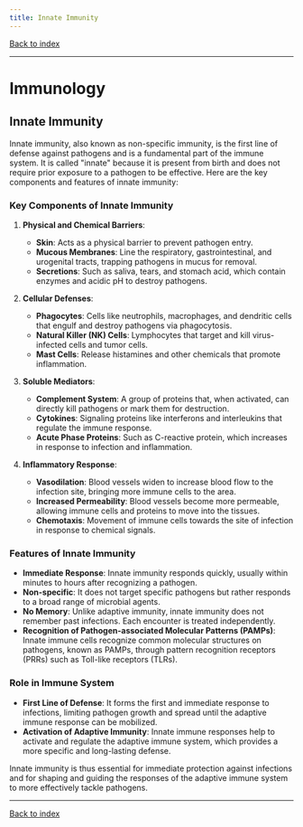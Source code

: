 ```yaml
---
title: Innate Immunity
---
```


[Back to index](index.html)

---
# Immunology
## Innate Immunity

Innate immunity, also known as non-specific immunity, is the first line of defense against pathogens and is a fundamental part of the immune system. It is called "innate" because it is present from birth and does not require prior exposure to a pathogen to be effective. Here are the key components and features of innate immunity:

### Key Components of Innate Immunity
1. **Physical and Chemical Barriers**:
   - **Skin**: Acts as a physical barrier to prevent pathogen entry.
   - **Mucous Membranes**: Line the respiratory, gastrointestinal, and urogenital tracts, trapping pathogens in mucus for removal.
   - **Secretions**: Such as saliva, tears, and stomach acid, which contain enzymes and acidic pH to destroy pathogens.

2. **Cellular Defenses**:
   - **Phagocytes**: Cells like neutrophils, macrophages, and dendritic cells that engulf and destroy pathogens via phagocytosis.
   - **Natural Killer (NK) Cells**: Lymphocytes that target and kill virus-infected cells and tumor cells.
   - **Mast Cells**: Release histamines and other chemicals that promote inflammation.

3. **Soluble Mediators**:
   - **Complement System**: A group of proteins that, when activated, can directly kill pathogens or mark them for destruction.
   - **Cytokines**: Signaling proteins like interferons and interleukins that regulate the immune response.
   - **Acute Phase Proteins**: Such as C-reactive protein, which increases in response to infection and inflammation.

4. **Inflammatory Response**:
   - **Vasodilation**: Blood vessels widen to increase blood flow to the infection site, bringing more immune cells to the area.
   - **Increased Permeability**: Blood vessels become more permeable, allowing immune cells and proteins to move into the tissues.
   - **Chemotaxis**: Movement of immune cells towards the site of infection in response to chemical signals.

### Features of Innate Immunity
- **Immediate Response**: Innate immunity responds quickly, usually within minutes to hours after recognizing a pathogen.
- **Non-specific**: It does not target specific pathogens but rather responds to a broad range of microbial agents.
- **No Memory**: Unlike adaptive immunity, innate immunity does not remember past infections. Each encounter is treated independently.
- **Recognition of Pathogen-associated Molecular Patterns (PAMPs)**: Innate immune cells recognize common molecular structures on pathogens, known as PAMPs, through pattern recognition receptors (PRRs) such as Toll-like receptors (TLRs).

### Role in Immune System
- **First Line of Defense**: It forms the first and immediate response to infections, limiting pathogen growth and spread until the adaptive immune response can be mobilized.
- **Activation of Adaptive Immunity**: Innate immune responses help to activate and regulate the adaptive immune system, which provides a more specific and long-lasting defense.

Innate immunity is thus essential for immediate protection against infections and for shaping and guiding the responses of the adaptive immune system to more effectively tackle pathogens.

---
[Back to index](index.html)
